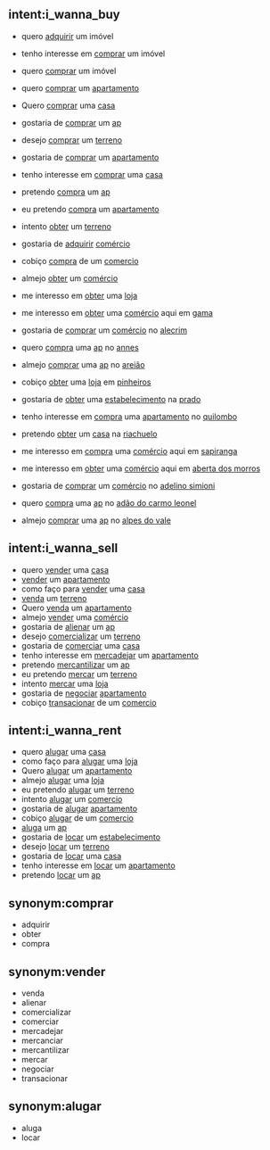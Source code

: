 ## intent:i_wanna_buy
- quero [adquirir](trading_type:comprar) um imóvel
- tenho interesse em [comprar](trading_type) um imóvel
- quero [comprar](trading_type) um imóvel

- quero [comprar](trading_type) um [apartamento](property_type)
- Quero [comprar](trading_type) uma [casa](property_type)
- gostaria de [comprar](trading_type) um [ap](property_type:apartamento)
- desejo [comprar](trading_type) um [terreno](property_type)
- gostaria de [comprar](trading_type) um [apartamento](property_type)
- tenho interesse em [comprar](trading_type) uma [casa](property_type)
- pretendo [compra](trading_type:comprar) um [ap](property_type:apartamento)
- eu pretendo [compra](trading_type:comprar) um [apartamento](property_type)
- intento [obter](trading_type:comprar) um [terreno](property_type)
- gostaria de [adquirir](trading_type:comprar) [comércio](property_type:comercial)
- cobiço [compra](trading_type:comprar) de um [comercio](property_type:comercial)
- almejo [obter](trading_type:comprar) um [comércio](property_type:comercial)
- me interesso em [obter](trading_type:comprar) uma [loja](property_type:comercial)

- me interesso em [obter](trading_type:comprar) uma [comércio](property_type:comercial) aqui em [gama](neighborhood)
- gostaria de [comprar](trading_type) um [comércio](property_type:comercial) no [alecrim](neighborhood)
- quero [compra](trading_type:comprar) uma [ap](property_type:apartamento) no [annes](neighborhood)
- almejo [comprar](trading_type) uma [ap](property_type:apartamento) no [areião](neighborhood)
- cobiço [obter](trading_type:comprar) uma [loja](property_type:comercial) em [pinheiros](neighborhood)
- gostaria de [obter](trading_type:comprar) uma [estabelecimento](property_type:comercial) na [prado](neighborhood)
- tenho interesse em [compra](trading_type:comprar) uma [apartamento](property_type) no [quilombo](neighborhood)
- pretendo [obter](trading_type:comprar) um [casa](property_type) na [riachuelo](neighborhood)
- me interesso em [compra](trading_type:comprar) uma [comércio](property_type:comercial) aqui em [sapiranga](neighborhood)
- me interesso em [obter](trading_type:comprar) uma [comércio](property_type:comercial) aqui em [aberta dos morros](neighborhood)
- gostaria de [comprar](trading_type) um [comércio](property_type:comercial) no [adelino simioni](neighborhood)
- quero [compra](trading_type:comprar) uma [ap](property_type:apartamento) no [adão do carmo leonel](neighborhood)
- almejo [comprar](trading_type) uma [ap](property_type:apartamento) no [alpes do vale](neighborhood)

## intent:i_wanna_sell
- quero [vender](trading_type) uma [casa](property_type)
- [vender](trading_type) um [apartamento](property_type)
- como faço para [vender](trading_type) uma [casa](property_type)
- [venda](trading_type:vender) um [terreno](property_type)
- Quero [venda](trading_type:vender) um [apartamento](property_type)
- almejo [vender](trading_type:vender) uma [comércio](property_type:comercial)
- gostaria de [alienar](trading_type:vender) um [ap](property_type:apartamento)
- desejo [comercializar](trading_type:vender) um [terreno](property_type)
- gostaria de [comerciar](trading_type:vender) uma [casa](property_type)
- tenho interesse em [mercadejar](trading_type:vender) um [apartamento](property_type)
- pretendo [mercantilizar](trading_type:vender) um [ap](property_type:apartamento)
- eu pretendo [mercar](trading_type:vender) um [terreno](property_type)
- intento [mercar](trading_type:vender) uma [loja](property_type:comercial)
- gostaria de [negociar](trading_type:vender) [apartamento](property_type)
- cobiço [transacionar](trading_type:vender) de um [comercio](property_type:comercial)

## intent:i_wanna_rent
- quero [alugar](trading_type) uma [casa](property_type)
- como faço para [alugar](trading_type) uma [loja](property_type:comercial)
- Quero [alugar](trading_type) um [apartamento](property_type)
- almejo [alugar](trading_type) uma [loja](property_type:comercial)
- eu pretendo [alugar](trading_type) um [terreno](property_type)
- intento [alugar](trading_type) um [comercio](property_type:comercial)
- gostaria de [alugar](trading_type) [apartamento](property_type)
- cobiço [alugar](trading_type) de um [comercio](property_type:comercial)
- [aluga](trading_type:alugar) um [ap](property_type:apartamento)
- gostaria de [locar](trading_type:alugar) um [estabelecimento](property_type:comercial)
- desejo [locar](trading_type:alugar) um [terreno](property_type)
- gostaria de [locar](trading_type:alugar) uma [casa](property_type)
- tenho interesse em [locar](trading_type:alugar) um [apartamento](property_type)
- pretendo [locar](trading_type:alugar) um [ap](property_type:apartamento)

## synonym:comprar
- adquirir
- obter
- compra

## synonym:vender
- venda
- alienar
- comercializar
- comerciar
- mercadejar
- mercanciar
- mercantilizar
- mercar
- negociar
- transacionar

## synonym:alugar
- aluga
- locar
